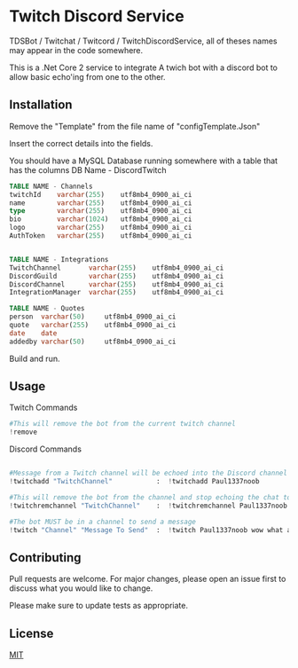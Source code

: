# Twitch Discord Service
TDSBot / Twitchat / Twitcord / TwitchDiscordService, all of theses names may appear in the code somewhere.

This is a .Net Core 2 service to integrate A twich bot with a discord bot to allow basic echo'ing from one to the other.



## Installation

Remove the "Template" from the file name of "configTemplate.Json"

Insert the correct details into the fields.

You should have a MySQL Database running somewhere with a table that has the columns 
DB Name - DiscordTwitch

```sql
TABLE NAME - Channels
twitchId	varchar(255)	utf8mb4_0900_ai_ci
name		varchar(255)	utf8mb4_0900_ai_ci
type		varchar(255)	utf8mb4_0900_ai_ci
bio	        varchar(1024)	utf8mb4_0900_ai_ci
logo		varchar(255)	utf8mb4_0900_ai_ci
AuthToken	varchar(255)	utf8mb4_0900_ai_ci


TABLE NAME - Integrations
TwitchChannel		varchar(255)	utf8mb4_0900_ai_ci
DiscordGuild		varchar(255)	utf8mb4_0900_ai_ci
DiscordChannel		varchar(255)	utf8mb4_0900_ai_ci
IntegrationManager	varchar(255)	utf8mb4_0900_ai_ci

TABLE NAME - Quotes 
person	varchar(50)		utf8mb4_0900_ai_ci
quote	varchar(255)	utf8mb4_0900_ai_ci
date	date			
addedby	varchar(50)		utf8mb4_0900_ai_ci

```
Build and run.



## Usage
Twitch Commands
```python
#This will remove the bot from the current twitch channel
!remove

```
Discord Commands 
```python

#Message from a Twitch channel will be echoed into the Discord channel from where you send this command
!twitchadd "TwitchChannel"           :  !twitchadd Paul1337noob                        #Add the bot to a twitch channel

#This will remove the bot from the channel and stop echoing the chat to Discord
!twitchremchannel "TwitchChannel"    :  !twitchremchannel Paul1337noob                 #remove the bot from a twitch channel

#The bot MUST be in a channel to send a message
!twitch "Channel" "Message To Send"  :  !twitch Paul1337noob wow what an amazing bot   #Send a message to a twitch channel the bot is in

```

## Contributing
Pull requests are welcome. For major changes, please open an issue first to discuss what you would like to change.

Please make sure to update tests as appropriate.

## License
[MIT](https://choosealicense.com/licenses/mit/)
